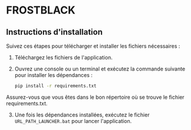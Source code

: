 # FROSTBLACK

## Instructions d'installation

Suivez ces étapes pour télécharger et installer les fichiers nécessaires :

1. Téléchargez les fichiers de l'application.

2. Ouvrez une console ou un terminal et exécutez la commande suivante pour installer les dépendances :

   ```bash
   pip install -r requirements.txt
   
Assurez-vous que vous êtes dans le bon répertoire où se trouve le fichier requirements.txt.

3. Une fois les dépendances installées, exécutez le fichier `URL_PATH_LAUNCHER.bat` pour lancer l'application.
